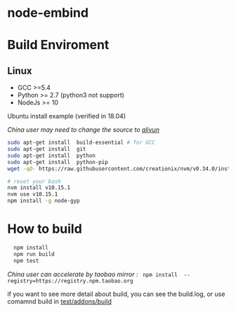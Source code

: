 # node-embind


# Build Enviroment

## Linux

* GCC >=5.4
* Python >= 2.7 (python3 not support)
* NodeJs >= 10

Ubuntu install example (verified in 18.04)

_China user may need to change the source to [aliyun](!https://opsx.alibaba.com/mirror)_

```sh
sudo apt-get install  build-essential # for GCC
sudo apt-get install  git
sudo apt-get install  python
sudo apt-get install  python-pip
wget -qO- https://raw.githubusercontent.com/creationix/nvm/v0.34.0/install.sh | bash

# reset your bash
nvm install v10.15.1
nvm use v10.15.1
npm install -g node-gyp


```

# How to build

```sh
  npm install
  npm run build
  npm test
```

_China user can accelerate by taobao mirror :_ ``` npm install  --registry=https://registry.npm.taobao.org```

if you want to see more detail about build, you can see the build.log, or use comamnd build in [test/addons/build](!./test/addons/build)